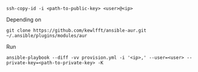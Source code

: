 
```
ssh-copy-id -i <path-to-public-key> <user>@<ip>
```

Depending on

```
git clone https://github.com/kewlfft/ansible-aur.git ~/.ansible/plugins/modules/aur
```


Run

```
ansible-playbook --diff -vv provision.yml -i '<ip>,' --user=<user> --private-key=<path-to-private-key> -K
```
